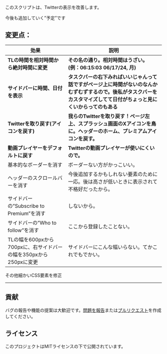 このスクリプトは、Twitterの表示を改善します。

今後も追加していく”予定”です

## 変更点：

| 効果                                                             | 説明                                                                                                                                                                     |
| ---------------------------------------------------------------- | ------------------------------------------------------------------------------------------------------------------------------------------------------------------------ |
| **TLの時間を相対時間から絶対時間に変更**                         | **その名の通り。相対時間はうざい。(例：06:15:03 06/17/24, 月)**                                                                                                          |
| **サイドバーに時間、日付を表示**                                 | **タスクバーの右下みればいいじゃんって話ですがページ上に時間がないのなんかむずむずするので。後私がタスクバーをカスタマイズしてて日付がちょっと見にくいからってのもある** |
| **Twitterを取り戻す(アイコンを戻す)**                            | **我らのTwitterを取り戻す！ページ左上、スプラッシュ画面のXアイコンを鳥に。ヘッダーのホーム、プレミアムアイコンを戻す。**                                                 |
| **動画プレイヤーをデフォルトに戻す**                             | **Twitterの動画プレイヤーが使いにくいので。**                                                                                                                            |
| 基本的なボーダーを消す                                           | ボーダーない方がかっこいい。                                                                                                                                             |
| ヘッダーのスクロールバーを消す                                   | 今後追加するかもしれない要素のために一応。後は高さが低いときに表示されて不格好だったから。                                                                               |
| サイドバーの”Subscribe to Premium”を消す                         | しないから。                                                                                                                                                             |
| サイドバーの”Who to follow”を消す                                | ここから登録したことない。                                                                                                                                               |
| TLの幅を600pxから700pxに、右サイドバーの幅を350pxから250pxに変更 | サイドバーにこんな幅いらない。てかこれでもでかい。                                                                                                                       |

その他細かいCSS要素を修正

---

## 貢献

バグの報告や機能の提案は大歓迎です。[問題を報告](https://github.com/yossy17/twitter-kaizen/issues)または[プルリクエスト](https://github.com/yossy17/twitter-kaizen/pulls)を作成してください。

## ライセンス

このプロジェクトはMITライセンスの下で公開されています。
